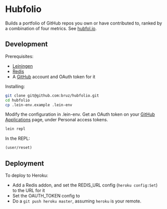 # Hubfolio

Builds a portfolio of GitHub repos you own or have contributed to, ranked by a combination of four metrics. See [hubfol.io](http://hubfol.io/).

## Development

Prerequisites:

* [Leiningen](http://leiningen.org/)
* [Redis](http://redis.io/)
* A [GitHub](http://github.com/) account and OAuth token for it

Installing:

```bash
git clone git@github.com:bruz/hubfolio.git
cd hubfolio
cp .lein-env.example .lein-env
```

Modify the configuration in .lein-env. Get an OAuth token on your [GitHub Applications](https://github.com/settings/applications) page, under Personal access tokens.

```bash
lein repl
```

In the REPL:

```clojure
(user/reset)
```

## Deployment

To deploy to Heroku:

* Add a Redis addon, and set the REDIS_URL config (`heroku config:Set`) to the URL for it
* Set the OAUTH_TOKEN config to
* Do a `git push heroku master`, assuming `heroku` is your remote.
